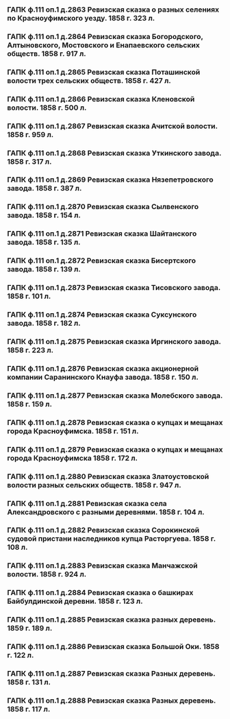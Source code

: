 ### ГАПК ф.111 оп.1 д.2863 Ревизская сказка о разных селениях по Красноуфимского уезду. 1858 г. 323 л.
### ГАПК ф.111 оп.1 д.2864 Ревизская сказка Богородского, Алтыновского, Мостовского и Енапаевского сельских обществ. 1858 г. 917 л.
### ГАПК ф.111 оп.1 д.2865 Ревизская сказка Поташинской волости трех сельских обществ. 1858 г. 427 л.
### ГАПК ф.111 оп.1 д.2866 Ревизская сказка Кленовской волости. 1858 г. 500 л.
### ГАПК ф.111 оп.1 д.2867 Ревизская сказка Ачитской волости. 1858 г. 959 л.
### ГАПК ф.111 оп.1 д.2868 Ревизская сказка Уткинского завода. 1858 г. 317 л.
### ГАПК ф.111 оп.1 д.2869 Ревизская сказка Нязепетровского завода. 1858 г. 387 л.
### ГАПК ф.111 оп.1 д.2870 Ревизская сказка Сылвенского завода. 1858 г. 154 л.
### ГАПК ф.111 оп.1 д.2871 Ревизская сказка Шайтанского завода. 1858 г. 135 л.
### ГАПК ф.111 оп.1 д.2872 Ревизская сказка Бисертского завода. 1858 г. 139 л.
### ГАПК ф.111 оп.1 д.2873 Ревизская сказка Тисовского завода. 1858 г. 101 л.
### ГАПК ф.111 оп.1 д.2874 Ревизская сказка Суксунского завода. 1858 г. 182 л.
### ГАПК ф.111 оп.1 д.2875 Ревизская сказка Иргинского завода. 1858 г. 223 л.
### ГАПК ф.111 оп.1 д.2876 Ревизская сказка акционерной компании Саранинского Кнауфа завода. 1858 г. 150 л.
### ГАПК ф.111 оп.1 д.2877 Ревизская сказка Молебского завода. 1858 г. 159 л.
### ГАПК ф.111 оп.1 д.2878 Ревизская сказка о купцах и мещанах города Красноуфимска. 1858 г. 151 л.
### ГАПК ф.111 оп.1 д.2879 Ревизская сказка о купцах и мещанах города Красноуфимска 1858 г. 172 л.
### ГАПК ф.111 оп.1 д.2880 Ревизская сказка Златоустовской волости разных сельских обществ. 1858 г. 947 л.
### ГАПК ф.111 оп.1 д.2881 Ревизская сказка села Александровского с разными деревнями. 1858 г. 104 л.
### ГАПК ф.111 оп.1 д.2882 Ревизская сказка Сорокинской судовой пристани наследников купца Расторгуева. 1858 г. 108 л.
### ГАПК ф.111 оп.1 д.2883 Ревизская сказка Манчажской волости. 1858 г. 924 л.
### ГАПК ф.111 оп.1 д.2884 Ревизская сказка о башкирах Байбулдинской деревни. 1858 г. 123 л.
### ГАПК ф.111 оп.1 д.2885 Ревизская сказка разных деревень. 1859 г. 189 л.
### ГАПК ф.111 оп.1 д.2886 Ревизская сказка Большой Оки. 1858 г. 122 л.
### ГАПК ф.111 оп.1 д.2887 Ревизская сказка Разных деревень. 1858 г. 131 л.
### ГАПК ф.111 оп.1 д.2888 Ревизская сказка Разных деревень. 1858 г. 117 л.
